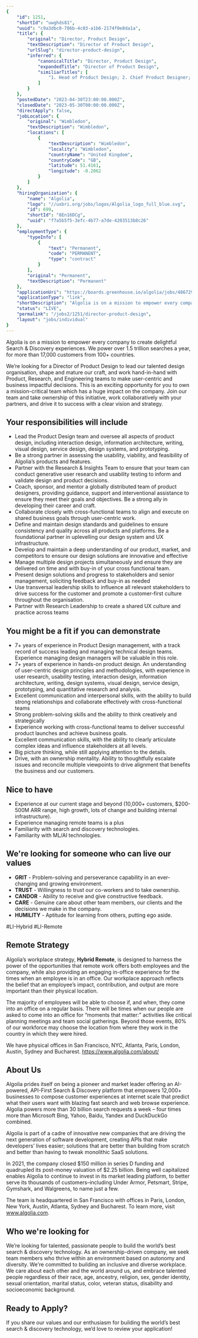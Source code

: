 ```yaml
---
{
	"id": 1251,
	"shortId": "uwghds81",
	"uuid": "c9a3dbc0-786b-4c03-a1b6-2174f0e8da1a",
	"title": {
		"original": "Director, Product Design",
		"textDescription": "Director of Product Design",
		"urlSlug": "director-product-design",
		"inferred": {
			"canonicalTitle": "Director, Product Design",
			"expandedTitle": "Director of Product Design",
			"similiarTitles": [
				"1. Head of Product Design; 2. Chief Product Designer; 3. Lead Product Designer; 4. Senior Product Designer; 5. Product Design Manager"
			]
		}
	},
	"postedDate": "2023-04-30T23:00:00.000Z",
	"closedDate": "2023-05-30T00:00:00.000Z",
	"directApply": false,
	"jobLocation": {
		"original": "Wimbledon",
		"textDescription": "Wimbledon",
		"locations": [
			{
				"textDescription": "Wimbledon",
				"locality": "Wimbledon",
				"countryName": "United Kingdom",
				"countryCode": "GB",
				"latitude": 51.4161,
				"longitude": -0.2062
			}
		]
	},
	"hiringOrganization": {
		"name": "Algolia",
		"logo": "//uxbri.org/jobs/logos/Algolia_logo_full_blue.svg",
		"id": 699,
		"shortId": "8En16DCg",
		"uuid": "f7a5b5f5-3efc-4b77-a7de-4203513b8c26"
	},
	"employmentType": {
		"typeInfo": [
			{
				"text": "Permanent",
				"code": "PERMANENT",
				"type": "contract"
			}
		],
		"original": "Permanent",
		"textDescription": "Permanent"
	},
	"applicationUri": "https://boards.greenhouse.io/algolia/jobs/4867299004app#app",
	"applicationType": "link",
	"shortDescription": "Algolia is on a mission to empower every company to create delightful Search Discovery experiences. We power over 1.5. trillion searches a year, for more than 17,000 customers from 100 countries.",
	"status": "LIVE",
	"permalink": "/jobs2/1251/director-product-design",
	"layout": "jobs/individual"
}
---
```

<p>Algolia is on a mission to empower every company to create delightful Search &amp; Discovery experiences. We power over 1.5 trillion searches a year, for more than 17,000 customers from 100+ countries.</p>
<p>We’re looking for a Director of Product Design to lead our talented design organisation, shape and mature our craft, and work hand-in-hand with Product, Research, and Engineering teams to make user-centric and business impactful decisions. This is an exciting opportunity for you to own a mission-critical team which has a huge impact on the company. Join our team and take ownership of this initiative, work collaboratively with your partners, and drive it to success with a clear vision and strategy.</p>
<h2 id="your-responsibilities-will-include">Your responsibilities will include</h2>
<ul>
<li>Lead the Product Design team and oversee all aspects of product design, including interaction design, information architecture, writing, visual design, service design, design systems, and prototyping.</li>
<li>Be a strong partner in assessing the usability, viability, and feasibility of Algolia’s products and features.</li>
<li>Partner with the Research &amp; Insights Team to ensure that your team can conduct generative user research and usability testing to inform and validate design and product decisions.</li>
<li>Coach, sponsor, and mentor a globally distributed team of product designers, providing guidance, support and interventional assistance to ensure they meet their goals and objectives. Be a strong ally in developing their career and craft.</li>
<li>Collaborate closely with cross-functional teams to align and execute on shared business goals through user-centric work.</li>
<li>Define and maintain design standards and guidelines to ensure consistency and quality across all products and platforms. Be a foundational partner in uplevelling our design system and UX infrastructure.</li>
<li>Develop and maintain a deep understanding of our product, market, and competitors to ensure our design solutions are innovative and effective</li>
<li>Manage multiple design projects simultaneously and ensure they are delivered on time and with buy-in of your cross functional team.</li>
<li>Present design solutions and progress to stakeholders and senior management, soliciting feedback and buy-in as needed</li>
<li>Use transversal leadership skills to influence all relevant stakeholders to drive success for the customer and promote a customer-first culture throughout the organisation.</li>
<li>Partner with Research Leadership to create a shared UX culture and practice across teams</li>
</ul>
<h2 id="you-might-be-a-fit-if-you-can-demonstrate">You might be a fit if you can demonstrate</h2>
<ul>
<li>7+ years of experience in Product Design management, with a track record of success leading and managing technical design teams. Experience managing design managers will be valuable in this role.</li>
<li>7+ years of experience in hands-on product design. An understanding of user-centric design principles and methodologies, with experience in user research, usability testing, interaction design, information architecture, writing, design systems, visual design, service design, prototyping, and quantitative research and analysis.</li>
<li>Excellent communication and interpersonal skills, with the ability to build strong relationships and collaborate effectively with cross-functional teams</li>
<li>Strong problem-solving skills and the ability to think creatively and strategically</li>
<li>Experience working with cross-functional teams to deliver successful product launches and achieve business goals.</li>
<li>Excellent communication skills, with the ability to clearly articulate complex ideas and influence stakeholders at all levels.</li>
<li>Big picture thinking, while still applying attention to the details.</li>
<li>Drive, with an ownership mentality. Ability to thoughtfully escalate issues and reconcile multiple viewpoints to drive alignment that benefits the business and our customers.</li>
</ul>
<h2 id="nice-to-have">Nice to have</h2>
<ul>
<li>Experience at our current stage and beyond (10,000+ customers, $200-500M ARR range, high growth, lots of change and building internal infrastructure).</li>
<li>Experience managing remote teams is a plus</li>
<li>Familiarity with search and discovery technologies.</li>
<li>Familiarity with ML/AI technologies.</li>
</ul>
<h2 id="were-looking-for-someone-who-can-live-our-values">We're looking for someone who can live our values</h2>
<ul>
<li><strong>GRIT</strong> - Problem-solving and perseverance capability in an ever-changing and growing environment.</li>
<li><strong>TRUST</strong> - Willingness to trust our co-workers and to take ownership.</li>
<li><strong>CANDOR</strong> - Ability to receive and give constructive feedback.</li>
<li><strong>CARE</strong> - Genuine care about other team members, our clients and the decisions we make in the company.</li>
<li><strong>HUMILITY</strong> - Aptitude for learning from others, putting ego aside.</li>
</ul>
<p>#LI-Hybrid #LI-Remote</p>
<h2 id="remote-strategy">Remote Strategy</h2>
<p>Algolia’s workplace strategy, <strong>Hybrid Remote</strong>, is designed to harness the power of the opportunities that remote work offers both employees and the company, while also providing an engaging in-office experience for the times when an employee is in an office. Our workplace approach reflects the belief that an employee’s impact, contribution, and output are more important than their physical location.</p>
<p>The majority of employees will be able to choose if, and when, they come into an office on a regular basis. There will be times when our people are asked to come into an office for “moments that matter:” activities like critical planning meetings and team social gatherings.  Beyond those events, 80% of our workforce may choose the location from where they work in the country in which they were hired.</p>
<p>We have physical offices in San Francisco, NYC, Atlanta, Paris, London, Austin, Sydney and Bucharest. <a href="https://www.algolia.com/about/">https://www.algolia.com/about/</a></p>
<h2 id="about-us">About Us</h2>
<p>Algolia prides itself on being a pioneer and market leader offering an AI-powered, API-First Search &amp; Discovery platform that empowers 12,000+ businesses to compose customer experiences at internet scale that predict what their users want with blazing fast search and web browse experience. Algolia powers more than 30 billion search requests a week – four times more than Microsoft Bing, Yahoo, Baidu, Yandex and DuckDuckGo combined.</p>
<p>Algolia is part of a cadre of innovative new companies that are driving the next generation of software development, creating APIs that make developers’ lives easier; solutions that are better than building from scratch and better than having to tweak monolithic SaaS solutions.</p>
<p>In 2021, the company closed $150 million in series D funding and quadrupled its post-money valuation of $2.25 billion. Being well capitalized enables Algolia to continue to invest in its market leading platform, to better serve its thousands of customers–including Under Armor, Petsmart, Stripe, Gymshark, and Walgreens, to name just a few. </p>
<p>The team is headquartered in San Francisco with offices in Paris, London, New York, Austin, Atlanta, Sydney and Bucharest. To learn more, visit <a href="http://www.algolia.com./">www.algolia.com</a>.</p>
<h2 id="who-were-looking-for">Who we're looking for</h2>
<p>We’re looking for talented, passionate people to build the world’s best search &amp; discovery technology. As an ownership-driven company, we seek team members who thrive within an environment based on autonomy and diversity. We're committed to building an inclusive and diverse workplace. We care about each other and the world around us, and embrace talented people regardless of their race, age, ancestry, religion, sex, gender identity, sexual orientation, marital status, color, veteran status, disability and socioeconomic background.</p>
<h2 id="ready-to-apply">Ready to Apply?</h2>
<p>If you share our values and our enthusiasm for building the world’s best search &amp; discovery technology, we’d love to review your application!</p>

